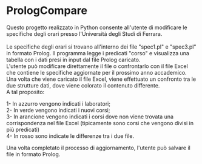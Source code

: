 # PrologCompare

Questo progetto realizzato in Python consente all'utente di modificare le specifiche degli orari presso l'Università degli Studi di Ferrara. <br/> <br/>
Le specifiche degli orari si trovano all'interno dei file "spec1.pl" e "spec3.pl" in formato Prolog. Il programma legge i predicati "corso" e visualizza una tabella con i dati presi in input dal file Prolog caricato. <br/>
L'utente può modificare direttamente il file o confrontarlo con il file Excel che contiene le specifiche aggiornate per il prossimo anno accademico. Una volta che viene caricato il file Excel, viene effettuato un confronto tra le due strutture dati, dove viene colorato il contenuto differente.<br/> A tal proposito:

1- In azzurro vengono indicati i laboratori; <br/>
2- In verde vengono indicati i nuovi corsi; <br/>
3- In arancione vengono indicati i corsi dove non viene trovata una corrispondenza nel file Excel (tipicamente sono corsi che vengono divisi in più predicati)<br/>
4- In rosso sono indicate le differenze tra i due file.<br/>

Una volta completato il processo di aggiornamento, l'utente può salvare il file in formato Prolog.
